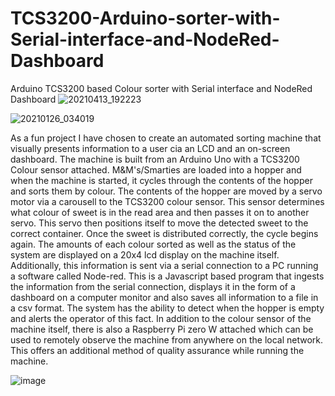 # TCS3200-Arduino-sorter-with-Serial-interface-and-NodeRed-Dashboard
Arduino TCS3200 based Colour sorter with Serial interface and  NodeRed Dashboard
![20210413_192223](https://user-images.githubusercontent.com/80263068/147757783-8568ff76-4613-40f6-822f-4913b7660b10.jpg)

![20210126_034019](https://user-images.githubusercontent.com/80263068/147757770-4082e4c8-fe0c-4102-8226-7e44df3a9c75.jpg)

As a fun project I have chosen to create an automated sorting machine that visually presents information to a user cia an LCD and an on-screen dashboard. The machine is built from an Arduino Uno with a TCS3200 Colour sensor attached. M&M's/Smarties are loaded into a hopper and when the machine is started, it cycles through the contents of the hopper and sorts them by colour. The contents of the hopper are moved by a servo motor via a carousell to the TCS3200 colour sensor. This sensor determines what colour of sweet is in the read area and then passes it on to another servo. This servo then positions itself to move the detected sweet to the correct container. Once the sweet is distributed correctly, the cycle begins again. The amounts of each colour sorted as well as the status of the system are displayed on a 20x4 lcd display on the machine itself. Additionally, this information is sent via a serial connection to a PC running a software called Node-red. This is a Javascript based program that ingests the information from the serial connection, displays it in the form of a dashboard on a computer monitor and also saves all information to a file in a csv format. The system has the ability to detect when the hopper is empty and alerts the operator of this fact. In addition to the colour sensor of the machine itself, there is also a Raspberry Pi zero W attached which can be used to remotely observe the machine from anywhere on the local network. This offers an additional method of quality assurance while running the machine. 


![image](https://user-images.githubusercontent.com/80263068/147757670-a9f483db-52ce-4df6-8be6-d0c9dc97411a.png)

